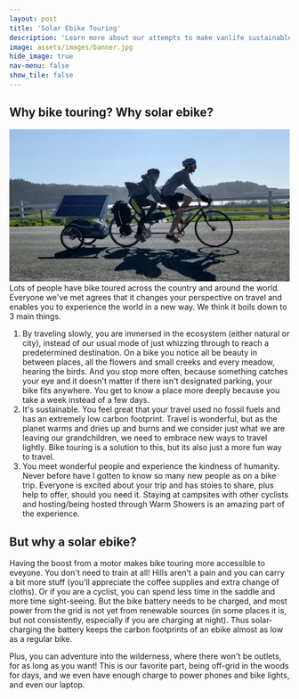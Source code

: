 ```yaml
---
layout: post
title: 'Solar Ebike Touring'
description: 'Learn more about our attempts to make vanlife sustainable'
image: assets/images/banner.jpg
hide_image: true
nav-menu: false
show_tile: false
---
```


<h2>Why bike touring? Why solar ebike?</h2>

<p><span class="image left"><img src="assets/images/banner.jpg" alt="" /></span>
Lots of people have bike toured across the country and around the world. Everyone we've met agrees that it changes your perspective on travel and enables you to experience the world in a new way. We think it boils down to 3 main things.
</p>
<ol>
    <li> By traveling slowly, you are immersed in the ecosystem (either natural or city), instead of our usual mode of just whizzing through to reach a predetermined destination. On a bike you notice all be beauty in between places, all the flowers and small creeks and every meadow, hearing the birds. And you stop more often, because something catches your eye and it doesn't matter if there isn't designated parking, your bike fits anywhere. You get to know a place more deeply because you take a week instead of a few days.
    </li>
    <li>It's sustainable. You feel great that your travel used no fossil fuels and has an extremely low carbon footprint. Travel is wonderful, but as the planet warms and dries up and burns and we consider just what we are leaving our grandchildren, we need to embrace new ways to travel lightly. Bike touring is a solution to this, but its also just a more fun way to travel.
    </li>
    <li>
    You meet wonderful people and experience the kindness of humanity. Never before have I gotten to know so many new people as on a bike trip. Everyone is excited about your trip and has stoies to share, plus help to offer, should you need it. Staying at campsites with other cyclists and hosting/being hosted through Warm Showers is an amazing part of the experience.
    </li>
</ol>

<h2>But why a solar ebike? </h2>
<p>
Having the boost from a motor makes bike touring more accessible to eveyone. You don't need to train at all! Hills aren't a pain and you can carry a bit more stuff (you'll appreciate the coffee supplies and extra change of cloths). Or if you are a cyclist, you can spend less time in the saddle and more time sight-seeing.  But the bike battery needs to be charged, and most power from the grid is not yet from renewable sources (in some places it is, but not consistently, especially if you are charging at night). Thus solar-charging the battery keeps the carbon footprints of an ebike almost as low as a regular bike.
</p>
<p>Plus, you can adventure into the wilderness, where there won't be outlets, for as long as you want! This is our favorite part, being off-grid in the woods for days, and we even have enough charge to power phones and bike lights, and even our laptop.
</p>